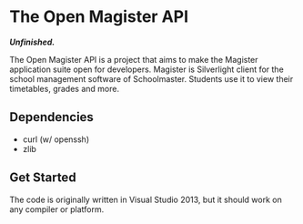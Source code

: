 The Open Magister API
========

***Unfinished.***

The Open Magister API is a project that aims to make the Magister application suite open for developers. Magister is Silverlight client for the school management software of Schoolmaster. Students use it to view their timetables, grades and more.

Dependencies
--------
*	curl (w/ openssh)
*	zlib

Get Started
--------
The code is originally written in Visual Studio 2013, but it should work on any compiler or platform.
